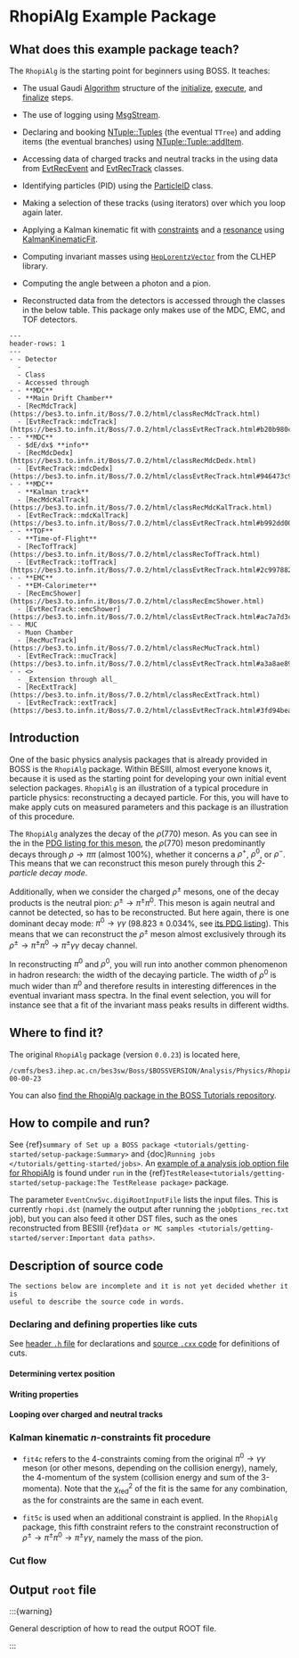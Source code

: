 # RhopiAlg Example Package

## What does this example package teach?

The `RhopiAlg` is the starting point for beginners using BOSS. It teaches:

- The usual Gaudi
  [Algorithm](https://dayabay.bnl.gov/dox/GaudiKernel/html/classAlgorithm.html)
  structure of the
  [initialize](https://dayabay.bnl.gov/dox/GaudiKernel/html/classAlgorithm.html#ab889608fa1b738d0dbfef7751e8598ae),
  [execute](https://dayabay.bnl.gov/dox/GaudiKernel/html/classIAlgorithm.html#a751b04dd35a3877d8799fcd07d0a6892),
  and
  [finalize](https://dayabay.bnl.gov/dox/GaudiKernel/html/classAlgorithm.html#a9ffbd123ceb6c35e7c0344428d911fdc)
  steps.

- The use of logging using
  [MsgStream](https://dayabay.bnl.gov/dox/GaudiKernel/html/classMsgStream.html).

- Declaring and booking
  [NTuple::Tuples](https://dayabay.bnl.gov/dox/GaudiKernel/html/classNTuple_1_1Tuple.html)
  (the eventual `TTree`) and adding items (the eventual branches) using
  [NTuple::Tuple::addItem](https://dayabay.bnl.gov/dox/GaudiKernel/html/classNTuple_1_1Tuple.html#a78033967fbd89f7f18e7d6d7d43f41ac).

- Accessing data of charged tracks and neutral tracks in the using data from
  [EvtRecEvent](https://bes3.to.infn.it/Boss/7.0.2/html/classEvtRecEvent.html) and
  [EvtRecTrack](https://bes3.to.infn.it/Boss/7.0.2/html/classEvtRecTrack.html) classes.

- Identifying particles (PID) using the
  [ParticleID](https://bes3.to.infn.it/Boss/7.0.2/html/classParticleID.html) class.

- Making a selection of these tracks (using iterators) over which you loop again later.

- Applying a Kalman kinematic fit with
  [constraints](https://bes3.to.infn.it/Boss/7.0.2/html/classTrackPool.html#5ecaf22a24d60b2979d0ccd3b0c1df10)
  and a
  [resonance](https://bes3.to.infn.it/Boss/7.0.2/html/classKalmanKinematicFit.html#1163bb8ab7e0ebc53c81b2a4d840ebb0)
  using
  [KalmanKinematicFit](https://bes3.to.infn.it/Boss/7.0.2/html/classKalmanKinematicFit.html).

- Computing invariant masses using
  [`HepLorentzVector`](https://proj-clhep.web.cern.ch/proj-clhep/doc/CLHEP_2_2_0_4/html/classCLHEP_1_1HepLorentzVector.html)
  from the CLHEP library.

- Computing the angle between a photon and a pion.

- Reconstructed data from the detectors is accessed through the classes in the below
  table. This package only makes use of the MDC, EMC, and TOF detectors.

```{list-table}
---
header-rows: 1
---
- - Detector
  -
  - Class
  - Accessed through
- - **MDC**
  - **Main Drift Chamber**
  - [RecMdcTrack](https://bes3.to.infn.it/Boss/7.0.2/html/classRecMdcTrack.html)
  - [EvtRecTrack::mdcTrack](https://bes3.to.infn.it/Boss/7.0.2/html/classEvtRecTrack.html#b20b980cd2f97e76870d85310f3701a9)
- - **MDC**
  - $dE/dx$ **info**
  - [RecMdcDedx](https://bes3.to.infn.it/Boss/7.0.2/html/classRecMdcDedx.html)
  - [EvtRecTrack::mdcDedx](https://bes3.to.infn.it/Boss/7.0.2/html/classEvtRecTrack.html#946473c9e8d949a44e1254f70014ce6e)
- - **MDC**
  - **Kalman track**
  - [RecMdcKalTrack](https://bes3.to.infn.it/Boss/7.0.2/html/classRecMdcKalTrack.html)
  - [EvtRecTrack::mdcKalTrack](https://bes3.to.infn.it/Boss/7.0.2/html/classEvtRecTrack.html#b992dd00fcd938cf17b4a6090ca16a81)
- - **TOF**
  - **Time-of-Flight**
  - [RecTofTrack](https://bes3.to.infn.it/Boss/7.0.2/html/classRecTofTrack.html)
  - [EvtRecTrack::tofTrack](https://bes3.to.infn.it/Boss/7.0.2/html/classEvtRecTrack.html#2c997882dd8ad532f01f0a10f93de2a0)
- - **EMC**
  - **EM-Calorimeter**
  - [RecEmcShower](https://bes3.to.infn.it/Boss/7.0.2/html/classRecEmcShower.html)
  - [EvtRecTrack::emcShower](https://bes3.to.infn.it/Boss/7.0.2/html/classEvtRecTrack.html#ac7a7d3cc71a349c2e9de6cf19865ecf)
- - MUC
  - Muon Chamber
  - [RecMucTrack](https://bes3.to.infn.it/Boss/7.0.2/html/classRecMucTrack.html)
  - [EvtRecTrack::mucTrack](https://bes3.to.infn.it/Boss/7.0.2/html/classEvtRecTrack.html#a3a8ae89c68adcec20ac3fb7248a1b31)
- - <>
  - _Extension through all_
  - [RecExtTrack](https://bes3.to.infn.it/Boss/7.0.2/html/classRecExtTrack.html)
  - [EvtRecTrack::extTrack](https://bes3.to.infn.it/Boss/7.0.2/html/classEvtRecTrack.html#3fd94beab03bbde9f056f832b106868a)
```

## Introduction

One of the basic physics analysis packages that is already provided in BOSS is the
`RhopiAlg` package. Within BESIII, almost everyone knows it, because it is used as the
starting point for developing your own initial event selection packages. `RhopiAlg` is
an illustration of a typical procedure in particle physics: reconstructing a decayed
particle. For this, you will have to make apply cuts on measured parameters and this
package is an illustration of this procedure.

The `RhopiAlg` analyzes the decay of the $\rho(770)$ meson. As you can see in the in the
[PDG listing for this meson](http://pdg.lbl.gov/2018/listings/rpp2018-list-rho-770.pdf),
the $\rho(770)$ meson predominantly decays through $\rho\rightarrow\pi\pi$ (almost
$100\%$), whether it concerns a $\rho^+$, $\rho^0$, or $\rho^-$. This means that we can
reconstruct this meson purely through this _2-particle decay mode_.

Additionally, when we consider the charged $\rho^\pm$ mesons, one of the decay products
is the neutral pion: $\rho^\pm \rightarrow \pi^\pm\pi^0$. This meson is again neutral
and cannot be detected, so has to be reconstructed. But here again, there is one
dominant decay mode: $\pi^0 \rightarrow
\gamma\gamma$ ($98.823 \pm 0.034 \%$, see
[its PDG listing](http://pdg.lbl.gov/2018/listings/rpp2018-list-pi-zero.pdf)). This
means that we can reconstruct the $\rho^\pm$ meson almost exclusively through its
$\rho^\pm \rightarrow \pi^\pm\pi^0 \rightarrow \pi^\pm\gamma\gamma$ decay channel.

In reconstructing $\pi^0$ and $\rho^0$, you will run into another common phenomenon in
hadron research: the width of the decaying particle. The width of $\rho^0$ is much wider
than $\pi^0$ and therefore results in interesting differences in the eventual invariant
mass spectra. In the final event selection, you will for instance see that a fit of the
invariant mass peaks results in different widths.

## Where to find it?

The original `RhopiAlg` package (version `0.0.23`) is located here,

```text
/cvmfs/bes3.ihep.ac.cn/bes3sw/Boss/$BOSSVERSION/Analysis/Physics/RhopiAlg/RhopiAlg-00-00-23
```

You can also
[find the RhopiAlg package in the BOSS Tutorials repository](https://code.ihep.ac.cn/bes3/BOSS_Tutorials/-/tree/master/RhopiAlg/RhopiAlg-00-00-23).

## How to compile and run?

See
{ref}`summary of Set up a BOSS package <tutorials/getting-started/setup-package:Summary>`
and {doc}`Running jobs </tutorials/getting-started/jobs>`. An
[example of a analysis job option file for RhopiAlg](https://github.com/redeboer/BOSS_IniSelect_ORIGINAL/blob/b48291704f1b1df6a9953fd50689b9039f064815/workarea/TestRelease/TestRelease-00-00-00/run/jobOptions_ana_rhopi.txt)
is found under `run` in the
{ref}`TestRelease<tutorials/getting-started/setup-package:The TestRelease package>`
package.

The parameter `EventCnvSvc.digiRootInputFile` lists the input files. This is currently
`rhopi.dst` (namely the output after running the `jobOptions_rec.txt` job), but you can
also feed it other DST files, such as the ones reconstructed from BESIII
{ref}`data or MC samples <tutorials/getting-started/server:Important data paths>`.

## Description of source code

```{warning}
The sections below are incomplete and it is not yet decided whether it is
useful to describe the source code in words.
```

### Declaring and defining properties like cuts

See
[header `.h` file](https://github.com/redeboer/BOSS_IniSelect_ORIGINAL/blob/b48291704f1b1df6a9953fd50689b9039f064815/workarea/Analysis/Physics/RhopiAlg/RhopiAlg-01-00-00/RhopiAlg/RhopiAlg.h#L42)
for declarations and
[source `.cxx` code](https://github.com/redeboer/BOSS_IniSelect_ORIGINAL/blob/master/workarea/Analysis/Physics/RhopiAlg/RhopiAlg-01-00-00/src/RhopiAlg.cxx)
for definitions of cuts.

#### Determining vertex position

#### Writing properties

#### Looping over charged and neutral tracks

### Kalman kinematic $n$-constraints fit procedure

- `fit4c` refers to the 4-constraints coming from the original
  $\pi^0 \rightarrow \gamma\gamma$ meson (or other mesons, depending on the collision
  energy), namely, the 4-momentum of the system (collision energy and sum of the
  3-momenta). Note that the $\chi^2_\text{red}$ of the fit is the same for any
  combination, as the for constraints are the same in each event.

- `fit5c` is used when an additional constraint is applied. In the `RhopiAlg` package,
  this fifth constraint refers to the constraint reconstruction of
  $\rho^\pm \rightarrow \pi^\pm\pi^0 \rightarrow \pi^\pm\gamma\gamma$, namely the mass
  of the pion.

### Cut flow

## Output `root` file

:::{warning}

General description of how to read the output ROOT file.

:::
